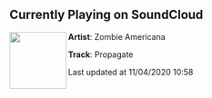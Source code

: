 ## Currently Playing on SoundCloud

[<img align="left" width="100" src="https://i1.sndcdn.com/artworks-z2sYFk8xrWADOiQP-NYFwMA-t50x50.jpg">](https://soundcloud.com/zombieamericana/propagate-1)

**Artist**: Zombie Americana 

**Track**: Propagate

Last updated at 11/04/2020 10:58
